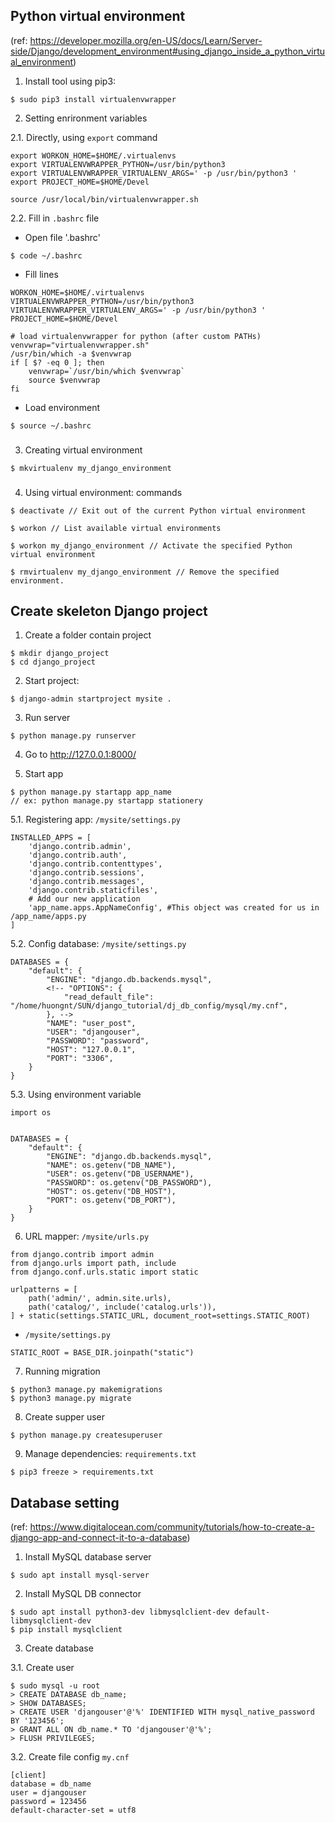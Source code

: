 ## Python virtual environment 

(ref: https://developer.mozilla.org/en-US/docs/Learn/Server-side/Django/development_environment#using_django_inside_a_python_virtual_environment)

1. Install tool using pip3:
```
$ sudo pip3 install virtualenvwrapper
```

2. Setting enrironment variables

2.1. Directly, using `export` command
```
export WORKON_HOME=$HOME/.virtualenvs
export VIRTUALENVWRAPPER_PYTHON=/usr/bin/python3
export VIRTUALENVWRAPPER_VIRTUALENV_ARGS=' -p /usr/bin/python3 '
export PROJECT_HOME=$HOME/Devel

source /usr/local/bin/virtualenvwrapper.sh
```

2.2. Fill in `.bashrc` file

- Open file '.bashrc'
```
$ code ~/.bashrc
```
- Fill lines
```
WORKON_HOME=$HOME/.virtualenvs
VIRTUALENVWRAPPER_PYTHON=/usr/bin/python3
VIRTUALENVWRAPPER_VIRTUALENV_ARGS=' -p /usr/bin/python3 '
PROJECT_HOME=$HOME/Devel

# load virtualenvwrapper for python (after custom PATHs)
venvwrap="virtualenvwrapper.sh"
/usr/bin/which -a $venvwrap
if [ $? -eq 0 ]; then
    venvwrap=`/usr/bin/which $venvwrap`
    source $venvwrap
fi
```
- Load environment
``` 
$ source ~/.bashrc
```
###
3. Creating virtual environment
```
$ mkvirtualenv my_django_environment
```

###
4. Using virtual environment: commands
```
$ deactivate // Exit out of the current Python virtual environment

$ workon // List available virtual environments

$ workon my_django_environment // Activate the specified Python virtual environment

$ rmvirtualenv my_django_environment // Remove the specified environment.
```

## Create skeleton Django project
1. Create a folder contain project
```
$ mkdir django_project
$ cd django_project
```

2. Start project:
```
$ django-admin startproject mysite .
```

3. Run server
```
$ python manage.py runserver
```

4. Go to http://127.0.0.1:8000/

5. Start app
```
$ python manage.py startapp app_name
// ex: python manage.py startapp stationery
```

5.1. Registering app: `/mysite/settings.py`
```
INSTALLED_APPS = [
    'django.contrib.admin',
    'django.contrib.auth',
    'django.contrib.contenttypes',
    'django.contrib.sessions',
    'django.contrib.messages',
    'django.contrib.staticfiles',
    # Add our new application
    'app_name.apps.AppNameConfig', #This object was created for us in /app_name/apps.py
]
```
5.2. Config database: `/mysite/settings.py`
```
DATABASES = {
    "default": {
        "ENGINE": "django.db.backends.mysql",
        <!-- "OPTIONS": {
            "read_default_file": "/home/huongnt/SUN/django_tutorial/dj_db_config/mysql/my.cnf",
        }, -->
        "NAME": "user_post",
        "USER": "djangouser",
        "PASSWORD": "password",
        "HOST": "127.0.0.1",
        "PORT": "3306",
    }
}
```

5.3. Using environment variable
```
import os


DATABASES = {
    "default": {
        "ENGINE": "django.db.backends.mysql",
        "NAME": os.getenv("DB_NAME"),
        "USER": os.getenv("DB_USERNAME"),
        "PASSWORD": os.getenv("DB_PASSWORD"),
        "HOST": os.getenv("DB_HOST"),
        "PORT": os.getenv("DB_PORT"),
    }
}
```
6. URL mapper: `/mysite/urls.py`
```
from django.contrib import admin
from django.urls import path, include
from django.conf.urls.static import static

urlpatterns = [
    path('admin/', admin.site.urls),
    path('catalog/', include('catalog.urls')),
] + static(settings.STATIC_URL, document_root=settings.STATIC_ROOT)
```

- `/mysite/settings.py`
```
STATIC_ROOT = BASE_DIR.joinpath("static")
```
7. Running migration
```
$ python3 manage.py makemigrations
$ python3 manage.py migrate
```

8. Create supper user
```
$ python manage.py createsuperuser
```

9. Manage dependencies: `requirements.txt`
```
$ pip3 freeze > requirements.txt
```

## Database setting 

(ref: https://www.digitalocean.com/community/tutorials/how-to-create-a-django-app-and-connect-it-to-a-database)
1. Install MySQL database server
```
$ sudo apt install mysql-server
```

2. Install MySQL DB connector
```
$ sudo apt install python3-dev libmysqlclient-dev default-libmysqlclient-dev
$ pip install mysqlclient
```

3. Create database

3.1. Create user
```
$ sudo mysql -u root
> CREATE DATABASE db_name;
> SHOW DATABASES;
> CREATE USER 'djangouser'@'%' IDENTIFIED WITH mysql_native_password BY '123456';
> GRANT ALL ON db_name.* TO 'djangouser'@'%';
> FLUSH PRIVILEGES;
```

3.2. Create file config `my.cnf`
```
[client]
database = db_name
user = djangouser
password = 123456
default-character-set = utf8
```


